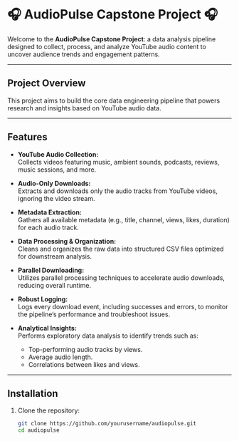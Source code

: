 # 🎧 AudioPulse Capstone Project 🎧

Welcome to the **AudioPulse Capstone Project**: a data analysis pipeline designed to collect, process, and analyze YouTube audio content to uncover audience trends and engagement patterns.

---

## Project Overview

This project aims to build the core data engineering pipeline that powers research and insights based on YouTube audio data.

---

## Features

- **YouTube Audio Collection:**  
  Collects videos featuring music, ambient sounds, podcasts, reviews, music sessions, and more.

- **Audio-Only Downloads:**  
  Extracts and downloads only the audio tracks from YouTube videos, ignoring the video stream.

- **Metadata Extraction:**  
  Gathers all available metadata (e.g., title, channel, views, likes, duration) for each audio track.

- **Data Processing & Organization:**  
  Cleans and organizes the raw data into structured CSV files optimized for downstream analysis.

- **Parallel Downloading:**  
  Utilizes parallel processing techniques to accelerate audio downloads, reducing overall runtime.

- **Robust Logging:**  
  Logs every download event, including successes and errors, to monitor the pipeline’s performance and troubleshoot issues.

- **Analytical Insights:**  
  Performs exploratory data analysis to identify trends such as:
  - Top-performing audio tracks by views.
  - Average audio length.
  - Correlations between likes and views.
  
---

## Installation

1. Clone the repository:
   ```bash
   git clone https://github.com/yourusername/audiopulse.git
   cd audiopulse
